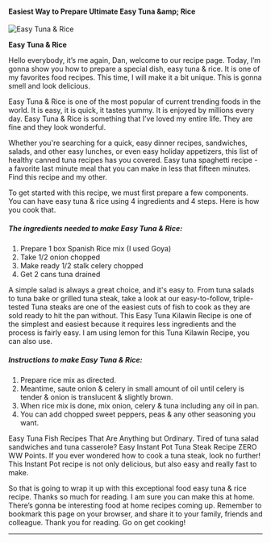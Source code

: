             

#### Easiest Way to Prepare Ultimate Easy Tuna &amp;amp; Rice

![Easy Tuna &amp; Rice](https://img-global.cpcdn.com/recipes/2418757437a82b85/751x532cq70/easy-tuna-rice-recipe-main-photo.jpg)

**Easy Tuna &amp; Rice**

Hello everybody, it’s me again, Dan, welcome to our recipe page. Today, I’m gonna show you how to prepare a special dish, easy tuna & rice. It is one of my favorites food recipes. This time, I will make it a bit unique. This is gonna smell and look delicious.

Easy Tuna & Rice is one of the most popular of current trending foods in the world. It is easy, it is quick, it tastes yummy. It is enjoyed by millions every day. Easy Tuna & Rice is something that I’ve loved my entire life. They are fine and they look wonderful.

Whether you're searching for a quick, easy dinner recipes, sandwiches, salads, and other easy lunches, or even easy holiday appetizers, this list of healthy canned tuna recipes has you covered. Easy tuna spaghetti recipe - a favorite last minute meal that you can make in less that fifteen minutes. Find this recipe and my other.

To get started with this recipe, we must first prepare a few components. You can have easy tuna & rice using 4 ingredients and 4 steps. Here is how you cook that.

##### The ingredients needed to make Easy Tuna & Rice:

1.  Prepare 1 box Spanish Rice mix (I used Goya)
2.  Take 1/2 onion chopped
3.  Make ready 1/2 stalk celery chopped
4.  Get 2 cans tuna drained

A simple salad is always a great choice, and it's easy to. From tuna salads to tuna bake or grilled tuna steak, take a look at our easy-to-follow, triple-tested Tuna steaks are one of the easiest cuts of fish to cook as they are sold ready to hit the pan without. This Easy Tuna Kilawin Recipe is one of the simplest and easiest because it requires less ingredients and the process is fairly easy. I am using lemon for this Tuna Kilawin Recipe, you can also use.

##### Instructions to make Easy Tuna & Rice:

1.  Prepare rice mix as directed.
2.  Meantime, saute onion & celery in small amount of oil until celery is tender & onion is translucent & slightly brown.
3.  When rice mix is done, mix onion, celery & tuna including any oil in pan.
4.  You can add chopped sweet peppers, peas & any other seasoning you want.

Easy Tuna Fish Recipes That Are Anything but Ordinary. Tired of tuna salad sandwiches and tuna casserole? Easy Instant Pot Tuna Steak Recipe ZERO WW Points. If you ever wondered how to cook a tuna steak, look no further! This Instant Pot recipe is not only delicious, but also easy and really fast to make.

So that is going to wrap it up with this exceptional food easy tuna & rice recipe. Thanks so much for reading. I am sure you can make this at home. There’s gonna be interesting food at home recipes coming up. Remember to bookmark this page on your browser, and share it to your family, friends and colleague. Thank you for reading. Go on get cooking!

* * *